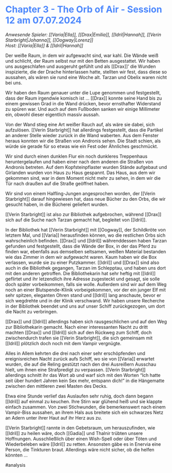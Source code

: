 # <font color = 4d88fd>Chapter 3 - The Orb of Air - Session 12 am 07.07.2024</font>
_Anwesende Spieler: [[Varia|Ella]], [[Drax|Emilia]], [[Idril|Hannah]], [[Verin Starbright|Johanna]], [[Oogway|Lorenz]]_  
_Host: [[Varia|Ella]] & [[Idril|Hannah]]_

Der weiße Raum, in dem wir aufgewacht sind, war kahl. Die Wände weiß und schlicht, der Raum selbst nur mit den Betten ausgestattet. Wir haben uns ausgeschlafen und ausgeruht gefühlt und als [[Drax]]’ die Wunden inspizierte, die der Drache hinterlassen hatte, stellten wir fest, dass diese so aussahen, als wären sie rund eine Woche alt. Tarzan und Obelix waren nicht bei uns.

Wir haben den Raum genauer unter die Lupe genommen und festgestellt, dass der Raum irgendwie komisch ist ... [[Drax]] konnte seine Hand bis zu einem gewissen Grad in die Wand drücken, bevor ernsthafter Widerstand zu spüren war. Und auch auf dem Fußboden sanken wir einige Millimeter ein, obwohl dieser eigentlich massiv aussah.

Von der Wand stieg eine Art weißer Rauch auf, als wäre sie dabei, sich aufzulösen. [[Verin Starbright]] hat allerdings festgestellt, dass die Partikel an anderer Stelle wieder zurück in die Wand waberten. Aus dem Fenster heraus konnten wir die Straßen von Andronis sehen. Die Stadt schien, als würde sie gerade für so etwas wie ein Fest oder Ähnliches geschmückt.

Wir sind durch einen dunklen Flur ein noch dunkleres Treppenhaus heruntergelaufen und haben einer nach dem anderen die Straßen von Andronis betreten. Auf dem Kopfsteinpflaster wurden Stände aufgebaut und Girlanden wurden von Haus zu Haus gespannt. Das Haus, aus dem wir gekommen sind, war in dem Moment nicht mehr zu sehen, in dem wir die Tür nach draußen auf die Straße geöffnet haben.

Wir sind von einem Halfling-Jungen angesprochen worden, der [[Verin Starbright]] darauf hingewiesen hat, dass neue Bücher zu den Orbs, die wir gesucht haben, in die Bücherei geliefert wurden.

[[Verin Starbright]] ist also zur Bibliothek aufgebrochen, während [[Drax]] sich auf die Suche nach Tarzan gemacht hat, begleitet von [[Idril]].

In der Bibliothek hat [[Verin Starbright]] mit [[Oogway]], der Schildkröte von letztem Mal, und [[Varia]] herausfinden können, wo die restlichen Orbs sich wahrscheinlich befinden. [[Drax]] und [[Idril]] währenddessen haben Tarzan gefunden und festgestellt, dass die Wände der Box, in der das Pferd zu finden war, ebenfalls aus demselben seltsamen, weißen Material bestanden wie das Zimmer in dem wir aufgewacht waren. Kaum haben wir die Box verlassen, wurde sie zu einer Putzkammer. [[Idril]] und [[Drax]] sind also auch in die Bibliothek gegangen, Tarzan im Schlepptau, und haben uns dort mit den anderen getroffen. Die Bibliothekarin hat sehr heftig mit [[Idril]] geflirtet und ihr letzendlich ihre Adresse zugesteckt und gesagt, sie solle doch später vorbeikommen, falls sie wolle. Außerdem sind wir auf dem Weg noch an einer Blutspende-Klinik vorbeigekommen, vor der ein junger Elf mit sehr spitzen, eleganten Ohren stand und [[Idril]] lang anschaute, bevor er sich wegdrehte und in der Klinik verschwand. Wir haben unsere Recherche in der Bibliothek beendet und uns auf unser Schiff zurückgezogen, um dort die Nacht zu verbringen.

[[Drax]] und [[Idril]] allerdings haben sich rausgeschlichen und auf den Weg zur Bibliothekarin gemacht. Nach einer interessanten Nacht zu dritt machten [[Drax]] und [[Idril]] sich auf den Rückweg zum Schiff, doch zwischendurch trafen sie [[Verin Starbright]], die sich gemeinsam mit [[Idril]] plötzlich doch noch mit dem Vampir vergnügte.

Alles in Allem kehrten die drei nach einer sehr erschöpfenden und ereignisreichen Nacht zurück aufs Schiff, wo sie von [[Varia]] erwartet wurden, die auf die Reling gestützt nach den drei Ausreißern Ausschau hielt, um ihnen eine Strafpredigt zu verpassen. [[Verin Starbright]] allerdings schnitt ihr das Wort ab und warf sich mit den Worten “Ich hatte seit über hundert Jahren kein Sex mehr, entspann dich!” in die Hängematte zwischen den mittleren zwei Masten des Decks.

Etwa eine Stunde verlief das Auslaufen sehr ruhig, doch dann begann [[Idril]] auf einmal zu keuchen. Ihre Stirn war glühend heiß und sie klappte einfach zusammen. Von zwei Stichwunden, die bemerkenswert nach einem Vampir-Biss aussahen, an ihrem Hals aus breitete sich ein schwarzes Netz an Adern unter ihrer Haut auf ihr Herz aus zu.

[[Verin Starbright]] rannte in den Gebetsraum, um herauszufinden, wie [[Idril]] zu heilen wäre, doch [[Gadia]] und Thalnir trübten unsere Hoffnungen. Ausschließlich über einen Wish-Spell oder über Töten und Wiederbeleben wäre [[Idril]] zu retten. Ansonsten gäbe es in Enervia eine Person, die Tinkturen braut. Allerdings wäre nicht sicher, ob die helfen könnten ...

#analysis